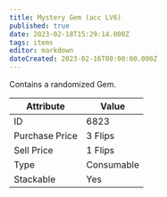 ```yaml
---
title: Mystery Gem (acc LV6)
published: true
date: 2023-02-18T15:29:14.000Z
tags: items
editor: markdown
dateCreated: 2023-02-16T00:00:00.000Z
---
```


Contains a randomized Gem.

|Attribute|Value|
|-|-|
|ID|6823|
|Purchase Price|3 Flips|
|Sell Price|1 Flips|
|Type|Consumable|
|Stackable|Yes|

